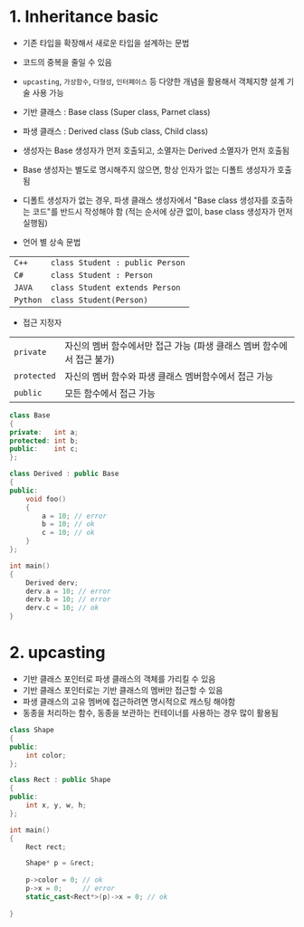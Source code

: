 # 1. Inheritance basic
- 기존 타입을 확장해서 새로운 타입을 설계하는 문법
- 코드의 중복을 줄일 수 있음
- `upcasting`, `가상함수`, `다형성`, `인터페이스` 등 다양한 개념을 활용해서 객체지향 설계 기술 사용 가능
- 기반 클래스 : Base class (Super class, Parnet class)
- 파생 클래스 : Derived class (Sub class, Child class)
- 생성자는 Base 생성자가 먼저 호출되고, 소멸자는 Derived 소멸자가 먼저 호출됨
- Base 생성자는 별도로 명시해주지 않으면, 항상 인자가 없는 디폴트 생성자가 호출됨
- 디폴트 생성자가 없는 경우, 파생 클래스 생성자에서 "Base class 생성자를 호출하는 코드"를 반드시 작성해야 함 (적는 순서에 상관 없이, base class 생성자가 먼저 실행됨)

- 언어 별 상속 문법

|||
|-|-|
|`C++`| `class Student : public Person`|
|`C#`| `class Student : Person`|
|`JAVA`| `class Student extends Person`|
|`Python`| `class Student(Person)` |

- 접근 지정자

|||
|-|-|
|`private`| 자신의 멤버 함수에서만 접근 가능 (파생 클래스 멤버 함수에서 접근 불가)|
|`protected`| 자신의 멤버 함수와 파생 클래스 멤버함수에서 접근 가능|
|`public`| 모든 함수에서 접근 가능|

```cpp
class Base
{
private:   int a;
protected: int b;
public:    int c;
};

class Derived : public Base
{
public:
    void foo()
    {
        a = 10; // error
        b = 10; // ok
        c = 10; // ok 
    }
};

int main()
{
    Derived derv;
    derv.a = 10; // error
    derv.b = 10; // error
    derv.c = 10; // ok
}
```

# 2. upcasting
- 기반 클래스 포인터로 파생 클래스의 객체를 가리킬 수 있음
- 기반 클래스 포인터로는 기반 클래스의 멤버만 접근할 수 있음
- 파생 클래스의 고유 멤버에 접근하려면 명시적으로 캐스팅 해야함
- 동종을 처리하는 함수, 동종을 보관하는 컨테이너를 사용하는 경우 많이 활용됨

```cpp
class Shape
{
public:
    int color;
};

class Rect : public Shape
{
public:
    int x, y, w, h;
};

int main()
{
    Rect rect;

    Shape* p = &rect; 
    
    p->color = 0; // ok
    p->x = 0;     // error
    static_cast<Rect*>(p)->x = 0; // ok
    
}
```